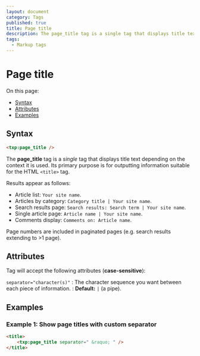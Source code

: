 ```yaml
---
layout: document
category: Tags
published: true
title: Page title
description: The page_title tag is a single tag that displays title text depending on the context it is used.
tags:
  - Markup tags
---
```


# Page title

On this page:

* [Syntax](#syntax)
* [Attributes](#attributes)
* [Examples](#examples)

## Syntax

~~~ html
<txp:page_title />
~~~

The **page_title** tag is a *single* tag that displays title text depending on the context it is used. Its primary purpose is for outputting information suitable for the HTML `<title>` tag.

Results appear as follows:

* Article list: `Your site name`.
* Articles by category: `Category title | Your site name`.
* Search results page: `Search results: Search term | Your site name`.
* Single article page: `Article name | Your site name`.
* Comments display: `Comments on: Article name`.

Page numbers are included in paginated pages (e.g. search results extending to >1 page).

## Attributes

Tag will accept the following attributes (**case-sensitive**):

`separator="character(s)"`
: The character sequence you want between each piece of information.
: **Default:** `|` (a pipe).

## Examples

### Example 1: Show page titles with custom separator

~~~ html
<title>
    <txp:page_title separator=" &raquo; " />
</title>
~~~

